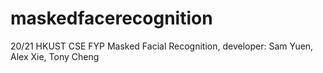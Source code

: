 # maskedfacerecognition
20/21 HKUST CSE FYP Masked Facial Recognition, developer: Sam Yuen, Alex Xie, Tony Cheng
